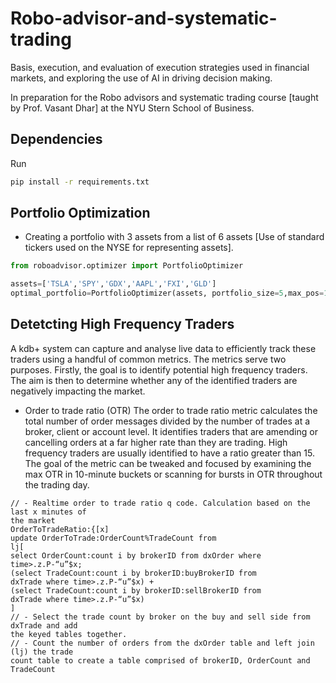 # Robo-advisor-and-systematic-trading
Basis, execution, and evaluation of execution strategies used in financial markets, and exploring the use of AI in driving decision making.

In preparation for the Robo advisors and systematic trading course [taught by Prof. Vasant Dhar] at the NYU Stern School of Business.

## Dependencies
Run 
```bash
pip install -r requirements.txt
```

## Portfolio Optimization
- Creating a portfolio with 3 assets from a list of 6 assets [Use of standard tickers used on the NYSE for representing assets].
```python
from roboadvisor.optimizer import PortfolioOptimizer

assets=['TSLA','SPY','GDX','AAPL','FXI','GLD']
optimal_portfolio=PortfolioOptimizer(assets, portfolio_size=5,max_pos=1.0, min_pos=0.0)
```

## Detetcting High Frequency Traders
A kdb+ system can capture and
analyse live data to efficiently track these traders using a handful of common metrics. The metrics serve
two purposes. Firstly, the goal is to identify potential high frequency traders. The aim is then to
determine whether any of the identified traders are negatively impacting the market.

- Order to trade ratio (OTR)
   The order to trade ratio metric calculates the total number of order
  messages divided by the number of trades at a broker, client or account level. It identifies
  traders that are amending or cancelling orders at a far higher rate than they are trading. High
  frequency traders are usually identified to have a ratio greater than 15.
  The goal of the
metric can be tweaked and focused by examining the max OTR in 10-minute buckets or scanning
for bursts in OTR throughout the trading day.

```kdb
// - Realtime order to trade ratio q code. Calculation based on the last x minutes of
the market
OrderToTradeRatio:{[x]
update OrderToTrade:OrderCount%TradeCount from
lj[
select OrderCount:count i by brokerID from dxOrder where
time>.z.P-“u”$x;
(select TradeCount:count i by brokerID:buyBrokerID from
dxTrade where time>.z.P-“u”$x) +
(select TradeCount:count i by brokerID:sellBrokerID from
dxTrade where time>.z.P-“u”$x)
]
// - Select the trade count by broker on the buy and sell side from dxTrade and add
the keyed tables together.
// - Count the number of orders from the dxOrder table and left join (lj) the trade
count table to create a table comprised of brokerID, OrderCount and TradeCount
```
